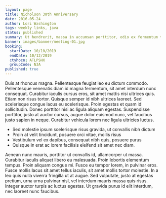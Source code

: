```yaml
---
layout: page
title: Nicholson 30th Anniversary
date: 2016-05-24
author: Lori Washington
tags: weekly links, java
status: published
summary: Ut hendrerit, massa in accumsan porttitor, odio ex fermentum tellus.
banner: images/banner/meeting-01.jpg
booking:
  startDate: 10/10/2019
  endDate: 10/12/2019
  ctyhocn: ATLPSHX
  groupCode: N3A
published: true
---
```

Duis at rhoncus magna. Pellentesque feugiat leo eu dictum commodo. Pellentesque venenatis diam id magna fermentum, sit amet interdum nunc consequat. Curabitur iaculis cursus eros, sit amet mattis nisi ultrices quis. Etiam non risus tortor. Quisque semper id nibh ultrices laoreet. Sed scelerisque congue lacus eu scelerisque. Proin egestas et quam id sollicitudin. Donec porttitor nisi ac ligula aliquam egestas. Suspendisse porttitor, justo at auctor cursus, augue dolor euismod nunc, vel faucibus justo sapien in neque. Curabitur vehicula lorem nec ligula ultricies luctus.

* Sed molestie ipsum scelerisque risus gravida, ut convallis nibh dictum
* Proin at velit tincidunt, posuere orci vitae, mollis risus
* Vestibulum vel ex dapibus, consequat nibh quis, posuere purus
* Quisque in erat ac lorem facilisis eleifend sit amet nec diam.

Aenean nunc mauris, porttitor ut convallis id, ullamcorper ut massa. Curabitur iaculis aliquet libero eu malesuada. Proin lobortis elementum tempus. Proin aliquam congue mi. Fusce eu tempor lorem, in pulvinar eros. Fusce mollis lacus sit amet tellus iaculis, sit amet mollis tortor molestie. In a leo quis nulla viverra fringilla ut at augue. Sed vulputate, justo at egestas pretium, urna urna pulvinar nisl, vel interdum mauris massa quis risus. Integer auctor turpis ac luctus egestas. Ut gravida purus id elit interdum, nec laoreet nunc faucibus.
